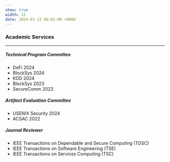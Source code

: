 ```yaml
---
show: true
width: 12
date: 2024-01-12 00:01:00 +0800
---
```


<div class="p-4">
    <h3>Academic Services</h3>
    <hr />
    <h5>Technical Program Committee</h5>
    <ul>
    <li>DeFi 2024</li>
    <li>BlockSys 2024</li>
    <li>KDD 2024</li>
    <li>BlockSys 2023</li>
    <li>SecureComm 2023</li>
    </ul>
    <h5>Artifact Evaluation Committee</h5>
    <ul>
    <li>USENIX Security 2024</li>
    <li>ACSAC 2022</li>
    </ul>
    <h5>Journal Reviewer</h5>
    <ul>
    <li>IEEE Transactions on Dependable and Secure Computing (TDSC)</li>
    <li>IEEE Transactions on Software Engineering (TSE)</li>
    <li>IEEE Transactions on Services Computing (TSC)</li>
    </ul>
</div>